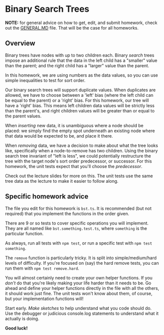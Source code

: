 # Binary Search Trees

**NOTE:** for general advice on how to get, edit, and submit homework, check out
the [GENERAL.MD](GENERAL.MD) file. That will be the case for all homeworks.

## Overview

Binary trees have nodes with up to two children each. Binary _search_ trees
impose an additional rule that the data in the left child has a "smaller" value
than the parent; and the right child has a "larger" value than the
parent.

In this homework, we are using numbers as the data values, so you can use simple
inequalities to test for sort order.

Our binary search trees will support duplicate values. When duplicates are
allowed, we have to choose between a 'left' bias (where the left child can be
equal to the parent) or a 'right' bias. For this homework, our tree will have a
'right' bias. This means left children data values will be strictly less than
the parent's, and right children values will be greater than or equal to the
parent values.

When _inserting_ new data, it is unambiguous where a node should be placed: we
simply find the empty spot underneath an existing node where that data would be
expected to be, and place it there.

When _removing_ data, we have a decision to make about what the tree looks like,
specifically when a node-to-remove has two children. Using the binary search
tree invariant of "left is less", we could potentially restructure the tree with
the target node's sort order predecessor, or successor. For this homework, the
unit tests expect that you'll choose the _predecessor_.

Check out the lecture slides for more on this. The unit tests use the same tree
data as the lecture to make it easier to follow along.

## Specific homework advice

The file you edit for this homework is `bst.ts`. It is recommended (but not
required) that you implement the functions in the order given.

There are 9 or so tests to cover specific operations you will implement. They
are all named like `bst.something.test.ts`, where `something` is the particular
function.

As always, run all tests with `npm test`, or run a specific test with `npm test 
something`.

The `remove` function is particularly tricky. It is split into
simple/medium/hard levels of difficulty. If you're focused on (say) the hard
remove tests, you can run them with `npm test remove.hard`.

You will almost certainly need to create your own helper functions. If you
_don't_ do that you're likely making your life harder than it needs to be. Go
ahead and define your helper functions directly in the file with all the others,
it should work just fine. The unit tests won't know about them, of course, but
your implementation functions will!

Start early. _Make sketches_ to help understand what you code should do.
Use the debugger or judicious console.log statements to understand what it
actually is doing.

**Good luck!**
